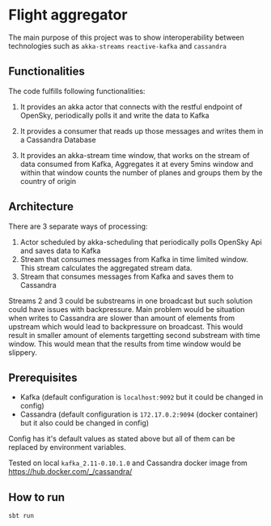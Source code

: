 # Flight aggregator

The main purpose of this project was to show interoperability between technologies such as
`akka-streams` `reactive-kafka` and `cassandra`

## Functionalities

The code fulfills following functionalities:

1. It provides an akka actor that connects with the restful endpoint of OpenSky, periodically polls it and write the data to Kafka

2. It provides a consumer that reads up those messages and writes them in a Cassandra Database

3. It provides an akka-stream time window, that works on the stream of data consumed from Kafka, Aggregates it at every 5mins window and within that window counts the number of planes and groups them by the country of origin

## Architecture

There are 3 separate ways of processing:
1. Actor scheduled by akka-scheduling that periodically polls OpenSky Api and saves data to Kafka
2. Stream that consumes messages from Kafka in time limited window. This stream calculates the aggregated stream data.
3. Stream that consumes messages from Kafka and saves them to Cassandra

Streams 2 and 3 could be substreams in one broadcast but such solution could have issues with backpressure. Main problem would be situation when writes to Cassandra are slower than amount of elements from upstream which would lead to backpressure on broadcast. This would result in smaller amount of elements targetting second substream with time window. This would mean that the results from time window would be slippery.

## Prerequisites
- Kafka (default configuration is `localhost:9092` but it could be changed in config)
- Cassandra (default configuration is `172.17.0.2:9094` (docker container) but it also could be changed in config)

Config has it's default values as stated above but all of them can be replaced by environment variables.

Tested on local `kafka_2.11-0.10.1.0`
and Cassandra docker image from https://hub.docker.com/_/cassandra/

## How to run
`sbt run`